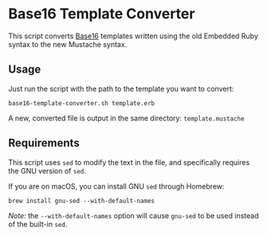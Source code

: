 # Base16 Template Converter

This script converts [Base16](https://github.com/chriskempson/base16) templates written
using the old Embedded Ruby syntax to the new Mustache syntax.

## Usage

Just run the script with the path to the template you want to convert:
```
base16-template-converter.sh template.erb
```
A new, converted file is output in the same directory: `template.mustache`

## Requirements

This script uses `sed` to modify the text in the file, and specifically
requires the GNU version of `sed`.

If you are on macOS, you can install GNU `sed` through Homebrew:
```
brew install gnu-sed --with-default-names
```
*Note:* the `--with-default-names` option will cause `gnu-sed` to be used instead
of the built-in `sed`.

